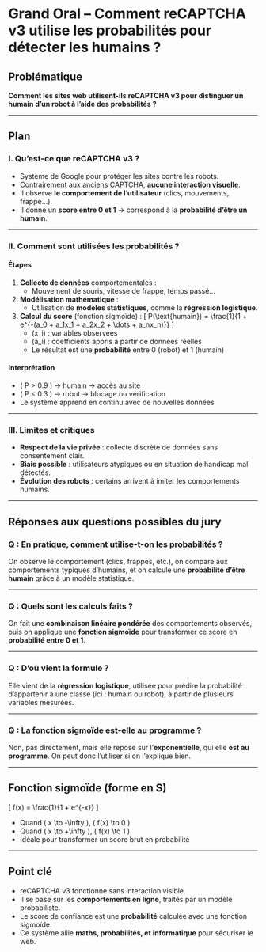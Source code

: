 # Grand Oral – Comment reCAPTCHA v3 utilise les probabilités pour détecter les humains ?

## Problématique

**Comment les sites web utilisent-ils reCAPTCHA v3 pour distinguer un humain d’un robot à l’aide des probabilités ?**

---

## Plan

### I. Qu’est-ce que reCAPTCHA v3 ?

- Système de Google pour protéger les sites contre les robots.
- Contrairement aux anciens CAPTCHA, **aucune interaction visuelle**.
- Il observe **le comportement de l’utilisateur** (clics, mouvements, frappe…).
- Il donne un **score entre 0 et 1** → correspond à la **probabilité d’être un humain**.

---

### II. Comment sont utilisées les probabilités ?

#### Étapes

1. **Collecte de données** comportementales :
   - Mouvement de souris, vitesse de frappe, temps passé…
2. **Modélisation mathématique** :
   - Utilisation de **modèles statistiques**, comme la **régression logistique**.
3. **Calcul du score** (fonction sigmoïde) :
   \[
   P(\text{humain}) = \frac{1}{1 + e^{-(a_0 + a_1x_1 + a_2x_2 + \dots + a_nx_n)}}
   \]
   - \(x_i\) : variables observées
   - \(a_i\) : coefficients appris à partir de données réelles
   - Le résultat est une **probabilité** entre 0 (robot) et 1 (humain)

#### Interprétation

- \( P > 0.9 \) → humain → accès au site
- \( P < 0.3 \) → robot → blocage ou vérification
- Le système apprend en continu avec de nouvelles données

---

### III. Limites et critiques

- **Respect de la vie privée** : collecte discrète de données sans consentement clair.
- **Biais possible** : utilisateurs atypiques ou en situation de handicap mal détectés.
- **Évolution des robots** : certains arrivent à imiter les comportements humains.

---

## Réponses aux questions possibles du jury

### Q : En pratique, comment utilise-t-on les probabilités ?

On observe le comportement (clics, frappes, etc.), on compare aux comportements typiques d’humains, et on calcule une **probabilité d’être humain** grâce à un modèle statistique.

---

### Q : Quels sont les calculs faits ?

On fait une **combinaison linéaire pondérée** des comportements observés, puis on applique une **fonction sigmoïde** pour transformer ce score en **probabilité entre 0 et 1**.

---

### Q : D’où vient la formule ?

Elle vient de la **régression logistique**, utilisée pour prédire la probabilité d’appartenir à une classe (ici : humain ou robot), à partir de plusieurs variables mesurées.

---

### Q : La fonction sigmoïde est-elle au programme ?

Non, pas directement, mais elle repose sur l’**exponentielle**, qui elle **est au programme**. On peut donc l’utiliser si on l’explique bien.

---

## Fonction sigmoïde (forme en S)

\[
f(x) = \frac{1}{1 + e^{-x}}
\]

- Quand \( x \to -\infty \), \( f(x) \to 0 \)
- Quand \( x \to +\infty \), \( f(x) \to 1 \)
- Idéale pour transformer un score brut en probabilité

---

## Point clé

- reCAPTCHA v3 fonctionne sans interaction visible.
- Il se base sur les **comportements en ligne**, traités par un modèle probabiliste.
- Le score de confiance est une **probabilité** calculée avec une fonction sigmoïde.
- Ce système allie **maths, probabilités, et informatique** pour sécuriser le web.
